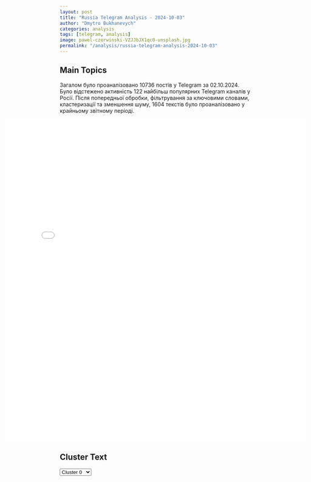 ```yaml
---
layout: post
title: "Russia Telegram Analysis - 2024-10-03"
author: "Dmytro Bukhanevych"
categories: analysis
tags: [telegram, analysis]
image: pawel-czerwinski-VZJJbJX1qc0-unsplash.jpg
permalink: "/analysis/russia-telegram-analysis-2024-10-03"
---
```


<style>
    /* Adjusting iframe-container styles */
    .wide-iframe-container {
        width: calc(100% + 30vw);  /* Extending the width */
        margin-left: -15vw;       /* Negative margin to push to the left */
        overflow: hidden;         /* In case the iframe content spills over */
    }

    .wide-iframe-container iframe {
        width: 100%;  /* Making the iframe take the full width of its container */
        border: none; /* Removing any borders from the iframe */
    }

    /* Toggle mechanism */
    .hidden {
        display: none;
    }
    
    .show-content-target:checked + .show-content {
        display: block;
    }
</style>

<h2>Main Topics</h2>
<p>Загалом було проаналізовано 10736 постів у Telegram за 02.10.2024. Було відстежено активність 122 найбільш популярних Telegram каналів у Росії. Після попередньої обробки, фільтрування за ключовими словами, кластеризації та зменшення шуму, 1604 текстів було проаналізовано у крайньому звітному періоді.</p>
<!-- Embedding Main Plotly Visualization -->
<div class="wide-iframe-container">
    <iframe src="{{site.baseurl}}/visualizations/2024-10-03/fig_topics_time.html" height="850"></iframe>
</div>


<h2>Cluster Text</h2>

<!-- Dropdown to select a cluster -->
<select id="clusterSelector" onchange="displayClusterText()">
<option value="0">Cluster 0</option><option value="1">Cluster 1</option><option value="2">Cluster 2</option><option value="3">Cluster 3</option><option value="4">Cluster 4</option><option value="5">Cluster 5</option><option value="6">Cluster 6</option><option value="7">Cluster 7</option><option value="8">Cluster 8</option><option value="9">Cluster 9</option><option value="10">Cluster 10</option><option value="11">Cluster 11</option><option value="12">Cluster 12</option><option value="13">Cluster 13</option><option value="14">Cluster 14</option><option value="15">Cluster 15</option><option value="16">Cluster 16</option>
</select>

<!-- Display area for the selected cluster's text -->
<div id="clusterTextDisplay" class="hidden"></div>

<script type="text/javascript">
    var clusterDetails = {"0": "<b>Total Posts:</b> 473<br><b>Date:</b> 2024-10-02 16:31:27+00:00<br><b>Author:</b> tass_agency<br><b>Link:</b> https://t.me/s/tass_agency/276847<br><b>Subscribers:</b> 471536<br><b>Text:</b> \u0422\u0435\u043a\u0441\u0442: #\u0413\u043b\u0430\u0432\u043d\u044b\u0435_\u0441\u043e\u0431\u044b\u0442\u0438\u044f_\u0422\u0410\u0421\u0421 2 \u043e\u043a\u0442\u044f\u0431\u0440\u044f:\u25aa\ufe0f\u041c\u0438\u043d\u043e\u0431\u043e\u0440\u043e\u043d\u044b \u0420\u0424 \u0441\u043e\u043e\u0431\u0449\u0438\u043b\u043e \u043e\u0431 \u043e\u0441\u0432\u043e\u0431\u043e\u0436\u0434\u0435\u043d\u0438\u0438 \u0412\u0435\u0440\u0445\u043d\u0435\u043a\u0430\u043c\u0435\u043d\u0441\u043a\u043e\u0433\u043e. \u25aa\ufe0f\u0413\u0440\u0443\u043f\u043f\u0438\u0440\u043e\u0432\u043a\u0430 \u0443\u043a\u0440\u0430\u0438\u043d\u0441\u043a\u0438\u0445 \u0432\u043e\u0439\u0441\u043a \"\u0425\u043e\u0440\u0442\u0438\u0446\u0430\" \u043f\u0440\u0438\u0437\u043d\u0430\u043b\u0430 \u0432\u044b\u0445\u043e\u0434 \u0412\u0421\u0423 \u0438\u0437 \u0423\u0433\u043b\u0435\u0434\u0430\u0440\u0430. \u25aa\ufe0f\u0412\u0421 \u0420\u0424 \u043e\u0442\u0440\u0430\u0437\u0438\u043b\u0438 \u0442\u0440\u0438 \u043f\u043e\u043f\u044b\u0442\u043a\u0438 \u0412\u0421\u0423 \u043f\u0440\u043e\u0440\u0432\u0430\u0442\u044c\u0441\u044f \u0447\u0435\u0440\u0435\u0437 \u0433\u0440\u0430\u043d\u0438\u0446\u0443 \u0432 \u043d\u0430\u043f\u0440\u0430\u0432\u043b\u0435\u043d\u0438\u0438 \u043d\u0430\u0441\u0435\u043b\u0435\u043d\u043d\u043e\u0433\u043e \u043f\u0443\u043d\u043a\u0442\u0430 \u041d\u043e\u0432\u044b\u0439 \u041f\u0443\u0442\u044c. \u0417\u0430 \u0441\u0443\u0442\u043a\u0438 \u041a\u0438\u0435\u0432 \u043f\u043e\u0442\u0435\u0440\u044f\u043b \u0431\u043e\u043b\u0435\u0435 300 \u0447\u0435\u043b\u043e\u0432\u0435\u043a. \u0422\u0410\u0421\u0421 \u0441\u043e\u0431\u0440\u0430\u043b \u043e\u0441\u043d\u043e\u0432\u043d\u043e\u0435 \u043e \u0441\u0438\u0442\u0443\u0430\u0446\u0438\u0438. \u25aa\ufe0f\u041f\u043e\u0434\u0441\u0443\u0434\u0438\u043c\u044b\u0435 \u0432 \u0420\u0424 \u0441\u043c\u043e\u0433\u0443\u0442 \u0437\u0430\u043a\u043b\u044e\u0447\u0430\u0442\u044c \u043a\u043e\u043d\u0442\u0440\u0430\u043a\u0442 \u043d\u0430 \u0432\u043e\u0435\u043d\u043d\u0443\u044e \u0441\u043b\u0443\u0436\u0431\u0443 \u0432 \u043f\u0435\u0440\u0438\u043e\u0434 \u043c\u043e\u0431\u0438\u043b\u0438\u0437\u0430\u0446\u0438\u0438, \u0432\u043e\u0435\u043d\u043d\u043e\u0433\u043e \u043f\u043e\u043b\u043e\u0436\u0435\u043d\u0438\u044f \u0438 \u0432 \u0432\u043e\u0435\u043d\u043d\u043e\u0435 \u0432\u0440\u0435\u043c\u044f. \u25aa\ufe0f\u041c\u0435\u0434\u0432\u0435\u0434\u0435\u0432\u0430 \u0438\u0437\u0431\u0440\u0430\u043b\u0438 \u043f\u0440\u0435\u0434\u0441\u0435\u0434\u0430\u0442\u0435\u043b\u0435\u043c \u0441\u043e\u0432\u0435\u0442\u0430 \u0434\u0438\u0440\u0435\u043a\u0442\u043e\u0440\u043e\u0432 \"\u0420\u043e\u0441\u0442\u0435\u043b\u0435\u043a\u043e\u043c\u0430\". \u25aa\ufe0f\u042d\u043a\u0441-\u0437\u0430\u043c\u0433\u043b\u0430\u0432\u044b \u0444\u0438\u043b\u0438\u0430\u043b\u0430 \u0443\u043f\u0440\u0430\u0432\u043b\u0435\u043d\u0438\u044f \u043b\u0435\u0441\u043e\u0445\u043e\u0437\u044f\u0439\u0441\u0442\u0432\u0430 \u041c\u041e \u043e\u0442\u043f\u0440\u0430\u0432\u0438\u043b\u0438 \u043f\u043e\u0434 \u0434\u043e\u043c\u0430\u0448\u043d\u0438\u0439 \u0430\u0440\u0435\u0441\u0442 \u043f\u043e \u0434\u0435\u043b\u0443 \u043e \u0445\u0438\u0449\u0435\u043d\u0438\u0438 20 \u043c\u043b\u043d \u0440\u0443\u0431\u043b\u0435\u0439. \u25aa\ufe0f\u0412 \u041f\u0441\u043a\u043e\u0432\u0435 \u0432\u043e\u0437\u0431\u0443\u0434\u0438\u043b\u0438 \u0434\u0435\u043b\u043e \u0432 \u043e\u0442\u043d\u043e\u0448\u0435\u043d\u0438\u0438 \u041b\u044c\u0432\u0430 \u0428\u043b\u043e\u0441\u0431\u0435\u0440\u0433\u0430 (\u043f\u0440\u0438\u0437\u043d\u0430\u043d \u0432 \u0420\u043e\u0441\u0441\u0438\u0438 \u0438\u043d\u043e\u0430\u0433\u0435\u043d\u0442\u043e\u043c. \u25aa\ufe0f\u041f\u0440\u043e\u0442\u0438\u0432 \u0441\u043e\u0437\u0434\u0430\u0442\u0435\u043b\u0435\u0439 \u043f\u043b\u0430\u0442\u0435\u0436\u043d\u043e\u0439 \u0441\u0438\u0441\u0442\u0435\u043c\u044b UAPS \u0438 Cryptex \u0432\u043e\u0437\u0431\u0443\u0434\u0438\u043b\u0438 \u0443\u0433\u043e\u043b\u043e\u0432\u043d\u043e\u0435 \u0434\u0435\u043b\u043e. \u25aa\ufe0f\u041d\u0430 \u0427\u0435\u043a\u0430\u043b\u0438\u043d\u044b\u0445 \u0437\u0430\u0432\u0435\u043b\u0438 \u0434\u0435\u043b\u043e \u0437\u0430 \u043f\u0435\u0440\u0435\u0432\u043e\u0434 \u0432\u0430\u043b\u044e\u0442\u044b \u043f\u043e \u043f\u043e\u0434\u043b\u043e\u0436\u043d\u044b\u043c \u0434\u043e\u043a\u0443\u043c\u0435\u043d\u0442\u0430\u043c. \u25aa\ufe0f\u0411\u043b\u0438\u043d\u043e\u0432\u0441\u043a\u0430\u044f \u0437\u0430\u043a\u0440\u044b\u043b\u0430 \u0432\u0435\u0441\u044c \u0434\u043e\u043b\u0433 \u043f\u043e \u041d\u0414\u0424\u041b \u043f\u0435\u0440\u0435\u0434 \u043d\u0430\u043b\u043e\u0433\u043e\u0432\u043e\u0439. \u25aa\ufe0fRutube \u043f\u0440\u043e\u043f\u0430\u043b \u0438\u0437 Google Play.", "1": "<b>Total Posts:</b> 34<br><b>Date:</b> 2024-10-02 15:03:13+00:00<br><b>Author:</b> shot_shot<br><b>Link:</b> https://t.me/s/shot_shot/72371<br><b>Subscribers:</b> 1196202<br><b>Text:</b> \u0422\u0435\u043a\u0441\u0442: \u0412\u043b\u0430\u0434\u0438\u043c\u0438\u0440 \u041f\u0443\u0442\u0438\u043d \u043f\u043e\u0441\u0435\u0442\u0438\u043b \u0438\u043d\u0434\u0443\u0441\u0442\u0440\u0438\u0430\u043b\u044c\u043d\u044b\u0439 \u043f\u0430\u0440\u043a \u00ab\u0420\u0443\u0434\u043d\u0435\u0432\u043e\u00bb \u0432 \u041c\u043e\u0441\u043a\u0432\u0435, \u0433\u0434\u0435 \u043f\u0440\u043e\u0448\u043b\u043e \u043e\u0442\u043a\u0440\u044b\u0442\u0438\u0435 \u0438\u043d\u043d\u043e\u0432\u0430\u0446\u0438\u043e\u043d\u043d\u043e\u0433\u043e \u043a\u043e\u043b\u043b\u0435\u0434\u0436\u0430 \u0434\u043b\u044f \u043e\u043f\u0435\u0440\u0430\u0442\u043e\u0440\u043e\u0432 \u0411\u041f\u041b\u0410\u041f\u0440\u0435\u0437\u0438\u0434\u0435\u043d\u0442 \u043f\u043e\u043e\u0431\u0449\u0430\u043b\u0441\u044f \u0441\u043e \u0441\u0442\u0443\u0434\u0435\u043d\u0442\u0430\u043c\u0438 \u0438 \u0432\u044b\u043f\u0438\u043b \u043a\u043e\u0444\u0435 \u0441 \u0433\u043b\u0430\u0432\u043e\u0439 \u0441\u0442\u043e\u043b\u0438\u0446\u044b. \u041f\u0443\u0442\u0438\u043d \u0438 \u0421\u043e\u0431\u044f\u043d\u0438\u043d \u0432\u0437\u0431\u043e\u0434\u0440\u0438\u043b\u0438\u0441\u044c \u044d\u0441\u043f\u0440\u0435\u0441\u0441\u043e \u043d\u0430 \u0431\u0440\u0430\u0437\u0438\u043b\u044c\u0441\u043a\u0438\u0445 \u0437\u0451\u0440\u043d\u0430\u0445, \u043e\u0431 \u044d\u0442\u043e\u043c \u043a\u043e\u0440\u0440\u0435\u0441\u043f\u043e\u043d\u0434\u0435\u043d\u0442\u0443 \u043a\u0440\u0435\u043c\u043b\u0451\u0432\u0441\u043a\u043e\u0433\u043e \u043f\u0443\u043b\u0430 \u0410\u043b\u0435\u043a\u0441\u0430\u043d\u0434\u0440\u0443 \u042e\u043d\u0430\u0448\u0435\u0432\u0443 \u0441\u043f\u0435\u0446\u0438\u0430\u043b\u044c\u043d\u043e \u0434\u043b\u044f SHOT \u0440\u0430\u0441\u0441\u043a\u0430\u0437\u0430\u043b\u0438 \u0431\u0430\u0440\u0438\u0441\u0442\u0430, \u043a\u043e\u0442\u043e\u0440\u044b\u0435 \u0433\u043e\u0442\u043e\u0432\u0438\u043b\u0438 \u043d\u0430\u043f\u0438\u0442\u043a\u0438.\u0420\u0435\u0431\u044f\u0442\u0430 \u043f\u043e\u0441\u043b\u0435 \u044d\u0442\u043e\u0433\u043e \u0441\u0444\u043e\u0442\u043e\u0433\u0440\u0430\u0444\u0438\u0440\u043e\u0432\u0430\u043b\u0438\u0441\u044c \u0441 \u043f\u0440\u0435\u0437\u0438\u0434\u0435\u043d\u0442\u043e\u043c \u0438 \u043c\u044d\u0440\u043e\u043c \u041c\u043e\u0441\u043a\u0432\u044b.\ud83c\udfaf \u041f\u043e\u0434\u043f\u0438\u0441\u044b\u0432\u0430\u0439\u0441\u044f \u043d\u0430 SHOT\ud83d\udce9 \u041f\u0440\u0438\u0441\u043b\u0430\u0442\u044c \u043d\u043e\u0432\u043e\u0441\u0442\u044c", "2": "<b>Total Posts:</b> 25<br><b>Date:</b> 2024-10-02 12:34:08+00:00<br><b>Author:</b> ukraina_ru<br><b>Link:</b> https://t.me/s/ukraina_ru/218870<br><b>Subscribers:</b> 469993<br><b>Text:</b> \u0422\u0435\u043a\u0441\u0442: \u26a1 \u0412\u043b\u0430\u0434\u0438\u043c\u0438\u0440 \u041f\u0443\u0442\u0438\u043d \u043f\u043e\u0434\u043f\u0438\u0441\u0430\u043b \u0437\u0430\u043a\u043e\u043d \u043e\u0431 \u043e\u0441\u0432\u043e\u0431\u043e\u0436\u0434\u0435\u043d\u0438\u0438 \u043e\u0442 \u0443\u0433\u043e\u043b\u043e\u0432\u043d\u043e\u0439 \u043e\u0442\u0432\u0435\u0442\u0441\u0442\u0432\u0435\u043d\u043d\u043e\u0441\u0442\u0438 \u043f\u043e\u0434\u0441\u0443\u0434\u0438\u043c\u044b\u0445, \u043f\u0440\u043e\u0445\u043e\u0434\u044f\u0449\u0438\u0445 \u0432\u043e\u0435\u043d\u043d\u0443\u044e \u0441\u043b\u0443\u0436\u0431\u0443", "3": "<b>Total Posts:</b> 189<br><b>Date:</b> 2024-10-02 09:09:06+00:00<br><b>Author:</b> ostashkonews<br><b>Link:</b> https://t.me/s/OstashkoNews/155036<br><b>Subscribers:</b> 397449<br><b>Text:</b> \u0422\u0435\u043a\u0441\u0442: \u041a\u043e\u043d\u0435\u0447\u043d\u043e, \u0418\u0437\u0440\u0430\u0438\u043b\u044c \u043d\u0435 \u043e\u0441\u0442\u0430\u043d\u043e\u0432\u0438\u0442\u0441\u044f \u0415\u043b\u0435\u043d\u0430 \u0421\u0443\u043f\u043e\u043d\u0438\u043d\u0430, \u043f\u043e\u043b\u0438\u0442\u043e\u043b\u043e\u0433\u2022 \u0418\u0437\u0440\u0430\u0438\u043b\u044c \u043d\u0435 \u043e\u0441\u0442\u0430\u043d\u043e\u0432\u0438\u0442\u0441\u044f \u043f\u043e\u0441\u043b\u0435 \u0443\u0434\u0430\u0440\u0430 \u0418\u0440\u0430\u043d\u0430. \u041d\u0430\u043e\u0431\u043e\u0440\u043e\u0442, \u043e\u0434\u043d\u0438\u043c \u0438\u0437 \u0432\u043e\u0437\u043c\u043e\u0436\u043d\u044b\u0445 \u0435\u0433\u043e \u043e\u0442\u0432\u0435\u0442\u043e\u0432 \u0431\u0443\u0434\u0435\u0442 \u043f\u0440\u043e\u0434\u043e\u043b\u0436\u0435\u043d\u0438\u0435 \u043e\u043f\u0435\u0440\u0430\u0446\u0438\u0438 \u0432 \u041b\u0438\u0432\u0430\u043d\u0435. \u0422\u0430\u043a\u0436\u0435 \u043e\u043d\u0438 \u0433\u043e\u0442\u043e\u0432\u044f\u0442 \u0443\u0434\u0430\u0440\u044b \u043f\u043e \u043e\u0431\u044a\u0435\u043a\u0442\u0430\u043c \u0432 \u0418\u0440\u0430\u043d\u0435 \u2014 \u043f\u043e \u043d\u0438\u043c \u0438\u0434\u0443\u0442 \u0430\u043c\u0435\u0440\u0438\u043a\u0430\u043d\u043e-\u0438\u0437\u0440\u0430\u0438\u043b\u044c\u0441\u043a\u0438\u0435 \u043a\u043e\u043d\u0441\u0443\u043b\u044c\u0442\u0430\u0446\u0438\u0438. \u2022 \u0421\u0428\u0410 \u0432 \u0441\u0432\u043e\u0451\u043c \u0440\u0435\u043f\u0435\u0440\u0442\u0443\u0430\u0440\u0435: \u043c\u044b \u043d\u0438\u0447\u0435\u0433\u043e \u0442\u0430\u043a\u043e\u0433\u043e \u043d\u0435 \u0445\u043e\u0442\u0435\u043b\u0438, \u043c\u044b \u043d\u0438\u0447\u0435\u0433\u043e \u043d\u0435 \u0437\u043d\u0430\u0435\u043c. \u041d\u0430 \u0441\u0430\u043c\u043e\u043c \u0434\u0435\u043b\u0435 \u043e\u043d\u0438 \u0432\u0447\u0435\u0440\u0430 \u0441\u0431\u0438\u043b\u0438 \u0437\u043d\u0430\u0447\u0438\u0442\u0435\u043b\u044c\u043d\u0443\u044e \u0447\u0430\u0441\u0442\u044c \u0438\u0440\u0430\u043d\u0441\u043a\u0438\u0445 \u0440\u0430\u043a\u0435\u0442. \u0421\u0428\u0410 \u0431\u0443\u0434\u0443\u0442 \u043f\u0440\u043e\u0434\u043e\u043b\u0436\u0430\u0442\u044c \u043f\u043e\u0434\u0434\u0435\u0440\u0436\u043a\u0443 \u0418\u0437\u0440\u0430\u0438\u043b\u044f, \u0447\u0442\u043e \u043f\u043e\u0437\u0432\u043e\u043b\u0438\u0442 \u041d\u0435\u0442\u0430\u043d\u044c\u044f\u0445\u0443 \u0434\u0432\u0438\u0433\u0430\u0442\u044c\u0441\u044f \u0432 \u0441\u0442\u043e\u0440\u043e\u043d\u0443 \u043f\u043e\u043b\u043d\u043e\u043c\u0430\u0441\u0448\u0442\u0430\u0431\u043d\u043e\u0439 \u0432\u043e\u0439\u043d\u044b \u0441 \u0418\u0440\u0430\u043d\u043e\u043c. \u041d\u0435 \u0441\u0435\u0439\u0447\u0430\u0441, \u043d\u0435 \u043f\u0435\u0440\u0435\u0434 \u0430\u043c\u0435\u0440\u0438\u043a\u0430\u043d\u0441\u043a\u0438\u043c\u0438 \u0432\u044b\u0431\u043e\u0440\u0430\u043c\u0438. \u041d\u043e \u043e\u043d \u043d\u043e\u0441\u0438\u0442\u0441\u044f \u0441 \u044d\u0442\u043e\u0439 \u0438\u0434\u0435\u0435\u0439 \u0438 \u0431\u0443\u0434\u0435\u0442 \u0435\u0451 \u0440\u0435\u0430\u043b\u0438\u0437\u043e\u0432\u044b\u0432\u0430\u0442\u044c.#\u0432\u0430\u0436\u043d\u043e\u0435", "4": "<b>Total Posts:</b> 47<br><b>Date:</b> 2024-10-02 19:39:05+00:00<br><b>Author:</b> ejdailyru<br><b>Link:</b> https://t.me/s/ejdailyru/270557<br><b>Subscribers:</b> 563398<br><b>Text:</b> \u0422\u0435\u043a\u0441\u0442: \u26a1\ufe0f\u0412\u043b\u0430\u0434\u0438\u043c\u0438\u0440 \u041f\u0443\u0442\u0438\u043d \u043d\u0430\u0437\u043d\u0430\u0447\u0438\u043b \u0410\u0440\u0442\u0451\u043c\u0430 \u0416\u043e\u0433\u0443 \u043f\u043e\u043b\u043d\u043e\u043c\u043e\u0447\u043d\u044b\u043c \u043f\u0440\u0435\u0434\u0441\u0442\u0430\u0432\u0438\u0442\u0435\u043b\u0435\u043c \u043f\u0440\u0435\u0437\u0438\u0434\u0435\u043d\u0442\u0430 \u0432 \u0423\u0440\u0430\u043b\u044c\u0441\u043a\u043e\u043c \u0444\u0435\u0434\u0435\u0440\u0430\u043b\u044c\u043d\u043e\u043c \u043e\u043a\u0440\u0443\u0433\u0435 \u2014 \u041a\u0440\u0435\u043c\u043b\u044c. @ejdailyru", "5": "<b>Total Posts:</b> 16<br><b>Date:</b> 2024-10-02 12:58:13+00:00<br><b>Author:</b> solovievlive<br><b>Link:</b> https://t.me/s/SolovievLive/285899<br><b>Subscribers:</b> 1331401<br><b>Text:</b> \u0422\u0435\u043a\u0441\u0442: \u2757\ufe0f \u0414\u043c\u0438\u0442\u0440\u0438\u0439 \u041c\u0435\u0434\u0432\u0435\u0434\u0435\u0432 \u0438\u0437\u0431\u0440\u0430\u043d \u043f\u0440\u0435\u0434\u0441\u0435\u0434\u0430\u0442\u0435\u043b\u0435\u043c \u0441\u043e\u0432\u0435\u0442\u0430 \u0434\u0438\u0440\u0435\u043a\u0442\u043e\u0440\u043e\u0432 \"\u0420\u043e\u0441\u0442\u0435\u043b\u0435\u043a\u043e\u043c\u0430\".", "6": "<b>Total Posts:</b> 23<br><b>Date:</b> 2024-10-02 11:50:16+00:00<br><b>Author:</b> russianonwars<br><b>Link:</b> https://t.me/s/russianonwars/36384<br><b>Subscribers:</b> 380383<br><b>Text:</b> \u0422\u0435\u043a\u0441\u0442: \u2757\ufe0f\u0412 \u0428\u0435\u0431\u0435\u043a\u0438\u043d\u043e \u0434\u0440\u043e\u043d\u044b \u0412\u0421\u0423 \u0430\u0442\u0430\u043a\u043e\u0432\u0430\u043b\u0438 \u0434\u0432\u0430 \u0433\u0440\u0443\u0437\u043e\u0432\u044b\u0445 \u0430\u0432\u0442\u043e\u043c\u043e\u0431\u0438\u043b\u044f \u2014 \u043e\u0434\u0438\u043d \u0432\u043e\u0434\u0438\u0442\u0435\u043b\u044c \u043f\u043e\u0433\u0438\u0431, \u0434\u0440\u0443\u0433\u043e\u0439 \u0440\u0430\u043d\u0435\u043d\u041d\u0430 \u0430\u0432\u0442\u043e\u0434\u043e\u0440\u043e\u0433\u0435 \u0411\u0435\u043b\u0433\u043e\u0440\u043e\u0434 \u2014 \u0428\u0435\u0431\u0435\u043a\u0438\u043d\u043e \u2014 \u0412\u043e\u043b\u043e\u043a\u043e\u043d\u043e\u0432\u043a\u0430 \u0434\u0432\u0430 FPV-\u0434\u0440\u043e\u043d\u0430 \u0430\u0442\u0430\u043a\u043e\u0432\u0430\u043b\u0438 \u0433\u0440\u0443\u0437\u043e\u0432\u044b\u0435 \u0430\u0432\u0442\u043e\u043c\u043e\u0431\u0438\u043b\u0438. \u0412 \u0440\u0435\u0437\u0443\u043b\u044c\u0442\u0430\u0442\u0435 \u0430\u0442\u0430\u043a\u0438 \u043f\u043e\u0433\u0438\u0431 \u0432\u043e\u0434\u0438\u0442\u0435\u043b\u044c \u043e\u0434\u043d\u043e\u0439 \u0438\u0437 \u043c\u0430\u0448\u0438\u043d. \u0412\u0442\u043e\u0440\u043e\u0439 \u0432\u043e\u0434\u0438\u0442\u0435\u043b\u044c \u043f\u043e\u043b\u0443\u0447\u0438\u043b \u0440\u0430\u043d\u0435\u043d\u0438\u044f \u0438 \u0431\u044b\u043b \u0434\u043e\u0441\u0442\u0430\u0432\u043b\u0435\u043d \u0432 \u0428\u0435\u0431\u0435\u043a\u0438\u043d\u0441\u043a\u0443\u044e \u0426\u0420\u0411 \u0441 \u043c\u0438\u043d\u043d\u043e-\u0432\u0437\u0440\u044b\u0432\u043d\u043e\u0439 \u0442\u0440\u0430\u0432\u043c\u043e\u0439 \u0438 \u0443\u0448\u0438\u0431\u043e\u043c \u0433\u043e\u043b\u043e\u0432\u044b. \u041f\u043e\u0441\u043b\u0435 \u043e\u043a\u0430\u0437\u0430\u043d\u0438\u044f \u043c\u0435\u0434\u0438\u0446\u0438\u043d\u0441\u043a\u043e\u0439 \u043f\u043e\u043c\u043e\u0449\u0438 \u0435\u0433\u043e \u043e\u0442\u043f\u0443\u0441\u0442\u0438\u043b\u0438 \u043d\u0430 \u0430\u043c\u0431\u0443\u043b\u0430\u0442\u043e\u0440\u043d\u043e\u0435 \u043b\u0435\u0447\u0435\u043d\u0438\u0435.\u2764\ufe0f \u041f\u043e\u0434\u043f\u0438\u0441\u044b\u0432\u0430\u0439\u0441\u044f \u043d\u0430 \"\u0413\u043e\u043b\u043e\u0441 \u0441\u0442\u0440\u0430\u043d\u044b\"", "7": "<b>Total Posts:</b> 26<br><b>Date:</b> 2024-10-02 04:40:23+00:00<br><b>Author:</b> solovievlive<br><b>Link:</b> https://t.me/s/SolovievLive/285773<br><b>Subscribers:</b> 1331401<br><b>Text:</b> \u0422\u0435\u043a\u0441\u0442: \u2757\ufe0f \u0421\u0438\u043b\u044b \u041f\u0412\u041e \u0437\u0430 \u043d\u043e\u0447\u044c \u0443\u043d\u0438\u0447\u0442\u043e\u0436\u0438\u043b\u0438 \u0448\u0435\u0441\u0442\u044c \u0443\u043a\u0440\u0430\u0438\u043d\u0441\u043a\u0438\u0445 \u0431\u0435\u0441\u043f\u0438\u043b\u043e\u0442\u043d\u0438\u043a\u043e\u0432 \u043d\u0430\u0434 \u0411\u0435\u043b\u0433\u043e\u0440\u043e\u0434\u0441\u043a\u043e\u0439 \u043e\u0431\u043b\u0430\u0441\u0442\u044c\u044e, \u0441\u043e\u043e\u0431\u0449\u0438\u043b\u0438 \u0432 \u041c\u0438\u043d\u043e\u0431\u043e\u0440\u043e\u043d\u044b \u0420\u0424.", "8": "<b>Total Posts:</b> 17<br><b>Date:</b> 2024-10-02 04:51:01+00:00<br><b>Author:</b> rt_russian<br><b>Link:</b> https://t.me/s/rt_russian/216959<br><b>Subscribers:</b> 992546<br><b>Text:</b> \u0422\u0435\u043a\u0441\u0442: \u041a\u0438\u0442\u0430\u0439 \u0433\u043e\u0442\u043e\u0432 \u043e\u0431\u044a\u0435\u0434\u0438\u043d\u0451\u043d\u043d\u044b\u043c\u0438 \u0443\u0441\u0438\u043b\u0438\u044f\u043c\u0438 \u0441 \u0420\u043e\u0441\u0441\u0438\u0435\u0439 \u0432\u043d\u043e\u0441\u0438\u0442\u044c \u0432\u043a\u043b\u0430\u0434 \u0432 \u043f\u043e\u0434\u0434\u0435\u0440\u0436\u0430\u043d\u0438\u0435 \u043c\u0438\u0440\u0430 \u0438 \u0441\u0442\u0430\u0431\u0438\u043b\u044c\u043d\u043e\u0441\u0442\u0438 \u043d\u0430 \u043f\u043b\u0430\u043d\u0435\u0442\u0435.\u041e\u0431 \u044d\u0442\u043e\u043c \u0437\u0430\u044f\u0432\u0438\u043b \u043f\u0440\u0435\u0434\u0441\u0435\u0434\u0430\u0442\u0435\u043b\u044c \u041a\u041d\u0420 \u0421\u0438 \u0426\u0437\u0438\u043d\u044c\u043f\u0438\u043d \u0432 \u043f\u043e\u0437\u0434\u0440\u0430\u0432\u043b\u0435\u043d\u0438\u0438 \u0412\u043b\u0430\u0434\u0438\u043c\u0438\u0440\u0430 \u041f\u0443\u0442\u0438\u043d\u0430 \u0441 75-\u043b\u0435\u0442\u0438\u0435\u043c \u0434\u0432\u0443\u0441\u0442\u043e\u0440\u043e\u043d\u043d\u0438\u0445 \u0434\u0438\u043f\u043b\u043e\u043c\u0430\u0442\u0438\u0447\u0435\u0441\u043a\u0438\u0445 \u0441\u0432\u044f\u0437\u0435\u0439 \u043c\u0435\u0436\u0434\u0443 \u0441\u0442\u0440\u0430\u043d\u0430\u043c\u0438.\ud83d\udfe9 \u041f\u043e\u0434\u043f\u0438\u0441\u0430\u0442\u044c\u0441\u044f | \u041f\u0440\u0438\u0441\u043b\u0430\u0442\u044c \u043d\u043e\u0432\u043e\u0441\u0442\u044c | \u0417\u0435\u0440\u043a\u0430\u043b\u043e", "9": "<b>Total Posts:</b> 61<br><b>Date:</b> 2024-10-02 07:33:07+00:00<br><b>Author:</b> shot_shot<br><b>Link:</b> https://t.me/s/shot_shot/72350<br><b>Subscribers:</b> 1196202<br><b>Text:</b> \u0422\u0435\u043a\u0441\u0442: \u0414\u043e 5 \u043b\u0435\u0442 \u043a\u043e\u043b\u043e\u043d\u0438\u0438 \u0433\u0440\u043e\u0437\u0438\u0442 \u0410\u0440\u0442\u0451\u043c\u0443 \u0427\u0435\u043a\u0430\u043b\u0438\u043d\u0443 \u0437\u0430 \u0432\u044b\u0432\u043e\u0434 \u0434\u0435\u043d\u0435\u0433 \u0437\u0430 \u043c\u0430\u0440\u0430\u0444\u043e\u043d\u044b \u0447\u0435\u0440\u0435\u0437 \u0414\u0443\u0431\u0430\u0439. \u041f\u0440\u0435\u0434\u0432\u0430\u0440\u0438\u0442\u0435\u043b\u044c\u043d\u043e, \u0440\u0435\u0447\u044c \u0438\u0434\u0451\u0442 \u043e \u0441\u0443\u043c\u043c\u0435 250 \u043c\u043b\u043d \u0440\u0443\u0431\u043b\u0435\u0439. \u041f\u0440\u0435\u0434\u0432\u0430\u0440\u0438\u0442\u0435\u043b\u044c\u043d\u043e, \u0438\u043c\u0435\u043d\u043d\u043e \u0410\u0440\u0442\u0451\u043c \u043f\u0440\u0438\u0434\u0443\u043c\u0430\u043b \u0441\u0445\u0435\u043c\u0443 \u0441 \u043e\u043f\u043b\u0430\u0442\u043e\u0439 \u0447\u0435\u0440\u0435\u0437 \u0434\u0443\u0431\u0430\u0439\u0441\u043a\u0438\u0439 \u0431\u0430\u043d\u043a. \u0418\u043d\u0442\u0435\u0440\u0435\u0441\u043d\u043e, \u0447\u0442\u043e \u043f\u0435\u0440\u0435\u0434 \u043d\u0430\u0447\u0430\u043b\u043e\u043c \u043d\u043e\u0432\u043e\u0433\u043e \u0443\u0433\u043e\u043b\u043e\u0432\u043d\u043e\u0433\u043e \u043f\u0440\u0435\u0441\u043b\u0435\u0434\u043e\u0432\u0430\u043d\u0438\u044f \u0431\u044b\u0432\u0448\u0438\u0439 \u041b\u0435\u0440\u0447\u0435\u043a \u0432\u043d\u0435\u0437\u0430\u043f\u043d\u043e \u043d\u0430\u0447\u0430\u043b \u0435\u0437\u0434\u0438\u0442\u044c \u0432 \u0437\u043e\u043d\u0443 \u0421\u0412\u041e \u0441 \u0433\u0443\u043c\u0430\u043d\u0438\u0442\u0430\u0440\u043a\u043e\u0439. \u041d\u0435\u0437\u0430\u0434\u043e\u043b\u0433\u043e \u0434\u043e \u044d\u0442\u043e\u0433\u043e \u0427\u0435\u043a\u0430\u043b\u0438\u043d \u0431\u044b\u043b \u0437\u0430\u043c\u0435\u0447\u0435\u043d \u043d\u0430 \u0440\u043e\u0441\u043a\u043e\u0448\u043d\u043e\u0439 \u0441\u0432\u0430\u0434\u044c\u0431\u0435 \u0431\u043b\u043e\u0433\u0435\u0440\u0430 \u041d\u0438\u043a\u0438\u0442\u044b \u0421\u0435\u0440\u043e\u0432\u0441\u043a\u0438 \u043d\u0430 \u0410\u043b\u0442\u0430\u0435 \u0441 \u043d\u043e\u0432\u043e\u0439 24-\u043b\u0435\u0442\u043d\u0435\u0439 \u043f\u0430\u0441\u0441\u0438\u0435\u0439. \u0420\u0430\u0437\u0432\u0435\u0434\u0451\u043d\u043d\u0430\u044f 31-\u043b\u0435\u0442\u043d\u044f\u044f \u041b\u0435\u0440\u0447\u0435\u043a \u043d\u0435\u0434\u0430\u0432\u043d\u043e \u0442\u0430\u043a\u0436\u0435 \u0437\u0430\u0441\u0432\u0435\u0442\u0438\u043b\u0430\u0441\u044c \u0432 \u043a\u043e\u043c\u043f\u0430\u043d\u0438\u0438 \u0441\u0432\u043e\u0435\u0433\u043e \u0442\u0440\u0435\u043d\u0435\u0440\u0430 \u043f\u043e \u0442\u0430\u043d\u0446\u0430\u043c.\u0421\u0435\u0439\u0447\u0430\u0441 \u0410\u0440\u0442\u0451\u043c \u043d\u0430\u0445\u043e\u0434\u0438\u0442\u0441\u044f \u043d\u0430 \u0434\u043e\u043f\u0440\u043e\u0441\u0435, \u0412\u0430\u043b\u0435\u0440\u0438\u044f \u043f\u043e\u043a\u0430 \u0434\u043e\u043c\u0430. \ud83c\udfaf \u041f\u043e\u0434\u043f\u0438\u0441\u044b\u0432\u0430\u0439\u0441\u044f \u043d\u0430 SHOT\ud83d\udce9 \u041f\u0440\u0438\u0441\u043b\u0430\u0442\u044c \u043d\u043e\u0432\u043e\u0441\u0442\u044c", "10": "<b>Total Posts:</b> 12<br><b>Date:</b> 2024-10-02 11:01:33+00:00<br><b>Author:</b> ru2ch<br><b>Link:</b> https://t.me/s/ru2ch/124390<br><b>Subscribers:</b> 525368<br><b>Text:</b> \u0422\u0435\u043a\u0441\u0442: \u0413\u043e\u0441\u0434\u0443\u043c\u0430 \u043f\u0440\u0438\u043d\u044f\u043b\u0430 \u0432 I \u0447\u0442\u0435\u043d\u0438\u0438 \u0447\u0442\u0435\u043d\u0438\u0438 \u0437\u0430\u043a\u043e\u043d\u043e\u043f\u0440\u043e\u0435\u043a\u0442, \u0437\u0430\u043f\u0440\u0435\u0449\u0430\u044e\u0449\u0438\u0439 \u0431\u0443\u043a\u043c\u0435\u043a\u0435\u0440\u0430\u043c \u0438 \u0442\u043e\u0442\u0430\u043b\u0438\u0437\u0430\u0442\u043e\u0440\u0430\u043c \u043f\u0440\u0438\u043d\u0438\u043c\u0430\u0442\u044c \u0441\u0442\u0430\u0432\u043a\u0438 \u043e\u0442 \u043d\u0435\u0441\u043e\u0432\u0435\u0440\u0448\u0435\u043d\u043d\u043e\u043b\u0435\u0442\u043d\u0438\u0445 \u0438 \u0434\u043e\u043b\u0436\u043d\u0438\u043a\u043e\u0432 \u043f\u043e \u0430\u043b\u0438\u043c\u0435\u043d\u0442\u0430\u043c", "11": "<b>Total Posts:</b> 19<br><b>Date:</b> 2024-10-02 14:14:56+00:00<br><b>Author:</b> rian_ru<br><b>Link:</b> https://t.me/s/rian_ru/263665<br><b>Subscribers:</b> 3346556<br><b>Text:</b> \u0422\u0435\u043a\u0441\u0442: \u2757\ufe0f\u041e\u0434\u0438\u043d \u0447\u0435\u043b\u043e\u0432\u0435\u043a \u043f\u043e\u0433\u0438\u0431, 13 \u0440\u0430\u043d\u0435\u043d\u044b \u0432 \u0441\u0435\u043b\u0435 \u042f\u0441\u043d\u044b\u0435 \u0417\u043e\u0440\u0438 \u0411\u0435\u043b\u0433\u043e\u0440\u043e\u0434\u0441\u043a\u043e\u0439 \u043e\u0431\u043b\u0430\u0441\u0442\u0438 \u043f\u043e\u0441\u043b\u0435 \u043e\u0431\u0441\u0442\u0440\u0435\u043b\u0430 \u0412\u0421\u0423, \u0441\u043e\u043e\u0431\u0449\u0438\u043b \u0413\u043b\u0430\u0434\u043a\u043e\u0432", "12": "<b>Total Posts:</b> 66<br><b>Date:</b> 2024-10-02 10:25:00+00:00<br><b>Author:</b> mod_russia<br><b>Link:</b> https://t.me/s/mod_russia/44035<br><b>Subscribers:</b> 602467<br><b>Text:</b> \u0422\u0435\u043a\u0441\u0442: \u041e\u0441\u0442\u0430\u0432\u0438\u043b\u0438 \u043f\u0440\u043e\u0442\u0438\u0432\u043d\u0438\u043a\u0430 \u0431\u0435\u0437 \u0441\u0432\u044f\u0437\u0438\u0420\u0430\u0441\u0447\u0435\u0442 \u041f\u0422\u0420\u041a \u00ab\u041a\u043e\u0440\u043d\u0435\u0442\u00bb \u0433\u0440\u0443\u043f\u043f\u0438\u0440\u043e\u0432\u043a\u0438 \u0432\u043e\u0439\u0441\u043a \u00ab\u0414\u043d\u0435\u043f\u0440\u00bb \u0443\u043d\u0438\u0447\u0442\u043e\u0436\u0438\u043b \u0432\u044b\u0448\u043a\u0443 \u0441 \u0440\u0435\u0442\u0440\u0430\u043d\u0441\u043b\u044f\u0442\u043e\u0440\u0430\u043c\u0438 \u0412\u0421\u0423 \u043d\u0430 \u041e\u0440\u0435\u0445\u043e\u0432\u0441\u043a\u043e\u043c \u043d\u0430\u043f\u0440\u0430\u0432\u043b\u0435\u043d\u0438\u0438 \u0432 \u0417\u0430\u043f\u043e\u0440\u043e\u0436\u0441\u043a\u043e\u0439 \u043e\u0431\u043b\u0430\u0441\u0442\u0438.\ud83d\udd39 \u041c\u0438\u043d\u043e\u0431\u043e\u0440\u043e\u043d\u044b \u0420\u043e\u0441\u0441\u0438\u0438", "13": "<b>Total Posts:</b> 21<br><b>Date:</b> 2024-10-02 19:36:13+00:00<br><b>Author:</b> solovievlive<br><b>Link:</b> https://t.me/s/SolovievLive/285968<br><b>Subscribers:</b> 1331401<br><b>Text:</b> \u0422\u0435\u043a\u0441\u0442: \u2757\ufe0f \u041d\u0430\u0434 \u0411\u0435\u043b\u0433\u043e\u0440\u043e\u0434\u043e\u043c \u0438 \u0411\u0435\u043b\u0433\u043e\u0440\u043e\u0434\u0441\u043a\u0438\u043c \u0440\u0430\u0439\u043e\u043d\u043e\u043c \u043f\u0440\u043e\u0434\u043e\u043b\u0436\u0430\u0435\u0442 \u0440\u0430\u0431\u043e\u0442\u0430\u0442\u044c \u043d\u0430\u0448\u0430 \u0441\u0438\u0441\u0442\u0435\u043c\u0430 \u041f\u0412\u041e - \u0438\u0434\u0435\u0442 \u0443\u043d\u0438\u0447\u0442\u043e\u0436\u0435\u043d\u0438\u0435 \u0432\u0440\u0430\u0436\u0435\u0441\u043a\u0438\u0445 \u0431\u0435\u0441\u043f\u0438\u043b\u043e\u0442\u043d\u0438\u043a\u043e\u0432. \u0418\u043d\u0444\u043e\u0440\u043c\u0430\u0446\u0438\u044f \u043e \u043f\u043e\u0441\u0442\u0440\u0430\u0434\u0430\u0432\u0448\u0438\u0445 \u043d\u0430 \u0434\u0430\u043d\u043d\u044b\u0439 \u043c\u043e\u043c\u0435\u043d\u0442 \u043d\u0435 \u043f\u043e\u0441\u0442\u0443\u043f\u0430\u043b\u0430, \u0441\u043e\u043e\u0431\u0449\u0438\u043b \u0433\u0443\u0431\u0435\u0440\u043d\u0430\u0442\u043e\u0440 \u0411\u0435\u043b\u0433\u043e\u0440\u043e\u0434\u0441\u043a\u043e\u0439 \u043e\u0431\u043b\u0430\u0441\u0442\u0438 \u0412\u044f\u0447\u0435\u0441\u043b\u0430\u0432 \u0413\u043b\u0430\u0434\u043a\u043e\u0432.\u0412 \u0440\u0435\u0437\u0443\u043b\u044c\u0442\u0430\u0442\u0435 \u043f\u0430\u0434\u0435\u043d\u0438\u044f \u0444\u0440\u0430\u0433\u043c\u0435\u043d\u0442\u043e\u0432 \u0431\u0435\u0441\u043f\u0438\u043b\u043e\u0442\u043d\u0438\u043a\u043e\u0432 \u0432 \u0433\u043e\u0440\u043e\u0434\u0435 \u0411\u0435\u043b\u0433\u043e\u0440\u043e\u0434\u0435 \u0437\u0430\u0433\u043e\u0440\u0435\u043b\u0441\u044f \u043c\u0443\u0441\u043e\u0440 \u043d\u0430 \u043a\u0440\u044b\u0448\u0435 \u0433\u0430\u0440\u0430\u0436\u0430, \u0432 \u0441\u0435\u043b\u0435 \u0411\u043b\u0438\u0436\u043d\u044f\u044f \u0418\u0433\u0443\u043c\u0435\u043d\u043a\u0430 \u0411\u0435\u043b\u0433\u043e\u0440\u043e\u0434\u0441\u043a\u043e\u0433\u043e \u0440\u0430\u0439\u043e\u043d\u0430 \u043d\u0430 \u0442\u0435\u0440\u0440\u0438\u0442\u043e\u0440\u0438\u0438 \u0447\u0430\u0441\u0442\u043d\u043e\u0433\u043e \u0434\u043e\u043c\u043e\u0432\u043b\u0430\u0434\u0435\u043d\u0438\u044f \u043f\u0440\u043e\u0438\u0437\u043e\u0448\u043b\u043e \u0432\u043e\u0437\u0433\u043e\u0440\u0430\u043d\u0438\u0435 \u0431\u0430\u043d\u0438. \u041f\u043e\u0436\u0430\u0440\u043d\u044b\u0435 \u0440\u0430\u0441\u0447\u0451\u0442\u044b \u0432\u044b\u0435\u0445\u0430\u043b\u0438 \u043d\u0430 \u043c\u0435\u0441\u0442\u0430.\u0423\u0432\u0430\u0436\u0430\u0435\u043c\u044b\u0435 \u0436\u0438\u0442\u0435\u043b\u0438! \u041d\u0430 \u0442\u0435\u0440\u0440\u0438\u0442\u043e\u0440\u0438\u0438 \u0432\u0441\u0435\u0439 \u0411\u0435\u043b\u0433\u043e\u0440\u043e\u0434\u0441\u043a\u043e\u0439 \u043e\u0431\u043b\u0430\u0441\u0442\u0438 \u0431\u044b\u043b\u0430 \u043e\u0431\u044a\u044f\u0432\u043b\u0435\u043d\u0430 \u043e\u043f\u0430\u0441\u043d\u043e\u0441\u0442\u044c \u0430\u0442\u0430\u043a \u0411\u041f\u041b\u0410. \u041f\u0440\u043e\u0448\u0443 \u043d\u0435 \u043f\u043e\u0434\u0445\u043e\u0434\u0438\u0442\u044c \u043a \u043e\u043a\u043d\u0430\u043c \u0438 \u043d\u0430\u0445\u043e\u0434\u0438\u0442\u044c\u0441\u044f \u0432 \u0431\u0435\u0437\u043e\u043f\u0430\u0441\u043d\u043e\u043c \u043c\u0435\u0441\u0442\u0435.", "14": "<b>Total Posts:</b> 174<br><b>Date:</b> 2024-10-02 21:13:20+00:00<br><b>Author:</b> radarrussiia<br><b>Link:</b> https://t.me/s/radarrussiia/12507<br><b>Subscribers:</b> 400676<br><b>Text:</b> \u0422\u0435\u043a\u0441\u0442: \u0412\u043b\u0430\u0441\u043e\u0432 \u0411\u0413\u0414 - \u043d\u0435\u0441\u043a\u043e\u043b\u044c\u043a\u043e \u0411\u041f\u041b\u0410 \u0432 \u0441\u0442\u043e\u0440\u043e\u043d\u0443 \u0412\u043e\u0440\u043e\u043d\u0435\u0436\u0430 \u2757\ufe0f\u0420\u0430\u0434\u0430\u0440 \u043f\u043e \u0432\u0441\u0435\u0439 \u0420\u043e\u0441\u0441\u0438\u0438 - @radarrussiia", "15": "<b>Total Posts:</b> 130<br><b>Date:</b> 2024-10-02 21:11:47+00:00<br><b>Author:</b> treugolniklpr<br><b>Link:</b> https://t.me/s/treugolniklpr/62044<br><b>Subscribers:</b> 640280<br><b>Text:</b> \u0422\u0435\u043a\u0441\u0442: \u0412\u043b\u0430\u0441\u043e\u0432 \u0411\u0413\u0414 \u0432 \u043d\u0430\u043f\u0440\u0430\u0432\u043b\u0435\u043d\u0438\u0438 \u0412\u043e\u0440\u043e\u043d\u0435\u0436\u0430 \u043d\u0435\u0441\u043a\u043e\u043b\u044c\u043a\u043e \u0411\u041f\u041b\u0410", "16": "<b>Total Posts:</b> 15<br><b>Date:</b> 2024-10-02 16:11:01+00:00<br><b>Author:</b> rbc_news<br><b>Link:</b> https://t.me/s/rbc_news/104357<br><b>Subscribers:</b> 509436<br><b>Text:</b> \u0422\u0435\u043a\u0441\u0442: \u0412 \u0421\u0428\u0410 \u043f\u0440\u043e\u0448\u043b\u0438 \u043f\u0435\u0440\u0432\u044b\u0435 \u0438, \u0432\u0435\u0440\u043e\u044f\u0442\u043d\u043e, \u0435\u0434\u0438\u043d\u0441\u0442\u0432\u0435\u043d\u043d\u044b\u0435 \u0434\u0435\u0431\u0430\u0442\u044b \u043c\u0435\u0436\u0434\u0443 \u043a\u0430\u043d\u0434\u0438\u0434\u0430\u0442\u0430\u043c\u0438 \u0432 \u0432\u0438\u0446\u0435-\u043f\u0440\u0435\u0437\u0438\u0434\u0435\u043d\u0442\u044b \u043e\u0442 \u0414\u0435\u043c\u043e\u043a\u0440\u0430\u0442\u0438\u0447\u0435\u0441\u043a\u043e\u0439 \u0438 \u0420\u0435\u0441\u043f\u0443\u0431\u043b\u0438\u043a\u0430\u043d\u0441\u043a\u043e\u0439 \u043f\u0430\u0440\u0442\u0438\u0439 \u2014 \u0433\u0443\u0431\u0435\u0440\u043d\u0430\u0442\u043e\u0440\u043e\u043c \u041c\u0438\u043d\u043d\u0435\u0441\u043e\u0442\u044b \u0422\u0438\u043c\u043e\u043c \u0423\u043e\u043b\u0446\u043e\u043c \u0438 \u0441\u0435\u043d\u0430\u0442\u043e\u0440\u043e\u043c \u041e\u0433\u0430\u0439\u043e \u0414\u0436\u0435\u0439 \u0414\u0438 \u0412\u044d\u043d\u0441\u043e\u043c.\u0422\u0435\u043b\u0435\u043f\u043e\u0435\u0434\u0438\u043d\u043e\u043a \u043c\u0435\u0436\u0434\u0443 \u0434\u0432\u0443\u043c\u044f \u043f\u043e\u043b\u0438\u0442\u0438\u043a\u0430\u043c\u0438 \u0441\u0438\u043b\u044c\u043d\u043e \u043e\u0442\u043b\u0438\u0447\u0430\u043b\u0441\u044f \u043e\u0442 \u043f\u0440\u0435\u0437\u0438\u0434\u0435\u043d\u0442\u0441\u043a\u0438\u0445 \u0434\u0435\u0431\u0430\u0442\u043e\u0432 \u0438 \u0432\u044b\u0434\u0430\u043b\u0441\u044f \u043d\u0430 \u0440\u0435\u0434\u043a\u043e\u0441\u0442\u044c \u00ab\u0446\u0438\u0432\u0438\u043b\u044c\u043d\u044b\u043c\u00bb, \u043e\u0442\u043c\u0435\u0447\u0430\u044e\u0442 \u0430\u043c\u0435\u0440\u0438\u043a\u0430\u043d\u0441\u043a\u0438\u0435 \u0421\u041c\u0418. \u0423\u043e\u043b\u0446 \u0438 \u0412\u044d\u043d\u0441 \u0432\u0435\u043b\u0438 \u0441\u0435\u0431\u044f \u0434\u0440\u0443\u0436\u0435\u043b\u044e\u0431\u043d\u043e \u0438 \u043f\u043e\u0447\u0442\u0438\u0442\u0435\u043b\u044c\u043d\u043e \u0434\u0440\u0443\u0433 \u0441 \u0434\u0440\u0443\u0433\u043e\u043c, \u0432\u043e\u0437\u0434\u0435\u0440\u0436\u0438\u0432\u0430\u043b\u0438\u0441\u044c \u043e\u0442 \u043b\u0438\u0447\u043d\u044b\u0445 \u043d\u0430\u043f\u0430\u0434\u043e\u043a, \u0432\u043c\u0435\u0441\u0442\u043e \u044d\u0442\u043e\u0433\u043e \u0441\u043e\u0441\u0440\u0435\u0434\u043e\u0442\u043e\u0447\u0438\u0432\u0448\u0438\u0441\u044c \u043d\u0430 \u043a\u0440\u0438\u0442\u0438\u043a\u0435 \u00ab\u043f\u0435\u0440\u0432\u044b\u0445 \u043d\u043e\u043c\u0435\u0440\u043e\u0432\u00bb \u0432 \u0438\u0437\u0431\u0438\u0440\u0430\u0442\u0435\u043b\u044c\u043d\u043e\u043c \u0431\u044e\u043b\u043b\u0435\u0442\u0435\u043d\u0435 \u2014 \u041a\u0430\u043c\u0430\u043b\u044b \u0425\u0430\u0440\u0440\u0438\u0441 \u0438 \u0414\u043e\u043d\u0430\u043b\u044c\u0434\u0430 \u0422\u0440\u0430\u043c\u043f\u0430.\u0410\u043c\u0435\u0440\u0438\u043a\u0430\u043d\u0441\u043a\u0438\u0435 \u043e\u0431\u043e\u0437\u0440\u0435\u0432\u0430\u0442\u0435\u043b\u0438 \u0432\u044b\u0441\u043e\u043a\u043e \u043e\u0446\u0435\u043d\u0438\u043b\u0438 \u0432\u044b\u0441\u0442\u0443\u043f\u043b\u0435\u043d\u0438\u0435 \u0412\u044d\u043d\u0441\u0430, \u043a\u043e\u0442\u043e\u0440\u044b\u0439 \u043f\u0440\u0435\u0434\u0441\u0442\u0430\u043b \u0434\u0430\u0436\u0435 \u0431\u043e\u043b\u0435\u0435 \u0443\u0431\u0435\u0434\u0438\u0442\u0435\u043b\u044c\u043d\u044b\u043c \u0437\u0430\u0441\u0442\u0443\u043f\u043d\u0438\u043a\u043e\u043c \u0438\u0434\u0435\u0439 \u0422\u0440\u0430\u043c\u043f\u0430, \u0447\u0435\u043c \u0441\u0430\u043c \u044d\u043a\u0441-\u043f\u0440\u0435\u0437\u0438\u0434\u0435\u043d\u0442. \u0421\u0435\u043d\u0430\u0442\u043e\u0440 \u0441 \u043b\u0435\u0433\u043a\u043e\u0441\u0442\u044c\u044e \u0441\u043f\u0440\u0430\u0432\u043b\u044f\u043b\u0441\u044f \u0434\u0430\u0436\u0435 \u0441 \u0441\u0430\u043c\u044b\u043c\u0438 \u043a\u0430\u0432\u0435\u0440\u0437\u043d\u044b\u043c\u0438 \u0432\u043e\u043f\u0440\u043e\u0441\u0430\u043c\u0438, \u0442\u043e\u0433\u0434\u0430 \u043a\u0430\u043a \u0435\u0433\u043e \u043e\u043f\u043f\u043e\u043d\u0435\u043d\u0442 \u043d\u0435\u0441\u043a\u043e\u043b\u044c\u043a\u043e \u0440\u0430\u0437 \u043f\u0435\u0440\u0435\u043f\u0443\u0442\u0430\u043b \u0418\u0440\u0430\u043d \u0438 \u0418\u0437\u0440\u0430\u0438\u043b\u044c, \u0430 \u0442\u0430\u043a\u0436\u0435 \u043f\u0440\u0438\u0437\u043d\u0430\u043b\u0441\u044f \u0432 \u00ab\u043e\u0433\u043e\u0432\u043e\u0440\u043a\u0435\u00bb \u043e \u043f\u043e\u0435\u0437\u0434\u043a\u0435 \u0432 \u041a\u0438\u0442\u0430\u0439 \u0432\u043e \u0432\u0440\u0435\u043c\u044f \u0441\u043e\u0431\u044b\u0442\u0438\u0439 \u043d\u0430 \u043f\u043b\u043e\u0449\u0430\u0434\u0438 \u0422\u044f\u043d\u044c\u0430\u043d\u044c\u043c\u044d\u043d\u044c 1989 \u0433\u043e\u0434\u0430. \u041f\u043e\u0434\u0440\u043e\u0431\u043d\u0435\u0435 \u2014 \u0432 \u0441\u0442\u0430\u0442\u044c\u0435 \u0420\u0411\u041a.\u0424\u043e\u0442\u043e: Reuters"};

    function displayClusterText() {
        var selectedLabel = document.getElementById("clusterSelector").value;
        var details = clusterDetails[selectedLabel];
        var textDiv = document.getElementById("clusterTextDisplay");
        textDiv.innerHTML = '<p>' + details + '</p>';
        textDiv.classList.remove('hidden');
    }
</script>

